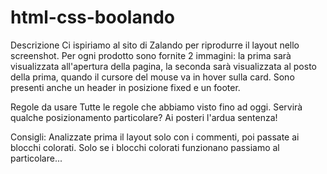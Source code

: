 html-css-boolando
===
Descrizione
Ci ispiriamo al sito di Zalando per riprodurre il layout nello screenshot.
Per ogni prodotto sono fornite 2 immagini: la prima sarà visualizzata all'apertura della pagina, la seconda sarà visualizzata al posto della prima, quando il cursore del mouse va in hover sulla card.
Sono presenti anche un header in posizione fixed e un footer.


Regole da usare
Tutte le regole che abbiamo visto fino ad oggi.
Servirà qualche posizionamento particolare? Ai posteri l'ardua sentenza!


Consigli:
Analizzate prima il layout solo con i commenti, poi passate ai blocchi colorati.
Solo se i blocchi colorati funzionano passiamo al particolare...